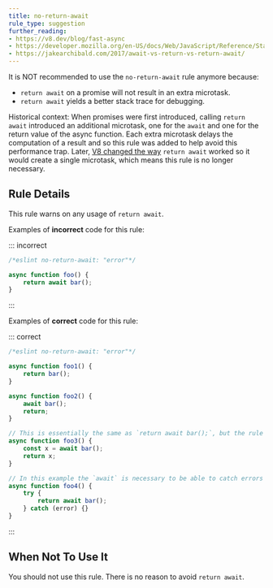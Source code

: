 ```yaml
---
title: no-return-await
rule_type: suggestion
further_reading:
- https://v8.dev/blog/fast-async
- https://developer.mozilla.org/en-US/docs/Web/JavaScript/Reference/Statements/async_function
- https://jakearchibald.com/2017/await-vs-return-vs-return-await/
---
```


It is NOT recommended to use the `no-return-await` rule anymore because:

* `return await` on a promise will not result in an extra microtask.
* `return await` yields a better stack trace for debugging.

Historical context: When promises were first introduced, calling `return await` introduced an additional microtask, one for the `await` and one for the return value of the async function. Each extra microtask delays the computation of a result and so this rule was added to help avoid this performance trap. Later, [V8 changed the way](https://v8.dev/blog/fast-async) `return await` worked so it would create a single microtask, which means this rule is no longer necessary.

## Rule Details

This rule warns on any usage of `return await`.

Examples of **incorrect** code for this rule:

::: incorrect

```js
/*eslint no-return-await: "error"*/

async function foo() {
    return await bar();
}
```

:::

Examples of **correct** code for this rule:

::: correct

```js
/*eslint no-return-await: "error"*/

async function foo1() {
    return bar();
}

async function foo2() {
    await bar();
    return;
}

// This is essentially the same as `return await bar();`, but the rule checks only `await` in `return` statements
async function foo3() {
    const x = await bar();
    return x;
}

// In this example the `await` is necessary to be able to catch errors thrown from `bar()`
async function foo4() {
    try {
        return await bar();
    } catch (error) {}
}
```

:::

## When Not To Use It

You should not use this rule. There is no reason to avoid `return await`.
